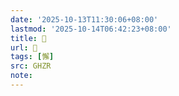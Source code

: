 ```yaml
---
date: '2025-10-13T11:30:06+08:00'
lastmod: '2025-10-14T06:42:23+08:00'
title: 󰤜
url: 󰤜
tags: [懈]
src: GHZR
note:
---
```

